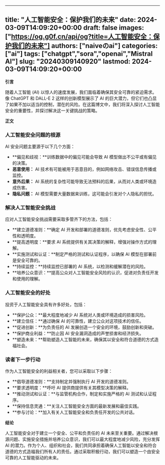 
---
title: "人工智能安全：保护我们的未来"
date: 2024-03-09T14:09:20+00:00
draft: false
images: ["https://og.g0f.cn/api/og?title=人工智能安全：保护我们的未来"]
authors: ["naiveのai"]
categories: ["ai"]
tags: ["chatgpt","sora","openai","Mistral AI"]
slug: "20240309140920"
lastmod: 2024-03-09T14:09:20+00:00
---
**引言**

随着人工智能 (AI) 以惊人的速度发展，我们面临着确保其安全可靠的紧迫需求。像 ChatGPT 和 DALL-E 2 这样的创新模型展示了 AI 的巨大潜力，但它们也凸显了如果不加以适当的控制，潜在的风险。在这篇博文中，我们将深入探讨人工智能安全的重要性，并探讨解决这一关键挑战的策略。

**正文**

### 人工智能安全问题的根源

AI 安全问题主要源于以下几个方面：

- **偏见和歧视：**训练数据中的偏见可能会导致 AI 模型做出不公平或有偏见的决策。
- **恶意使用：** AI 技术有可能被用于恶意目的，例如网络攻击、错误信息传播或监控。
- **意外后果：** AI 系统的复杂性可能导致无法预料的后果，从而对人类或环境造成伤害。
- **隐私问题：** AI 模型需要大量数据来训练，这可能会引发对个人隐私的担忧。

### 解决人工智能安全挑战

应对人工智能安全挑战需要采取多管齐下的方法，包括：

- **建立道德准则：**确定 AI 开发和部署的道德准则，优先考虑安全性、公平性和透明度。
- **提高透明度：**要求 AI 系统提供有关其决策的解释，增强对操作方式的理解。
- **实施测试和认证：**制定严格的测试和认证程序，以确保 AI 模型在部署前是安全可靠的。
- **持续监控：**持续监控已部署的 AI 系统，以检测和缓解潜在的风险。
- **培养公众意识：**提高公众对人工智能安全风险的认识，促进对负责任开发和使用的理解。

### 人工智能安全的好处

投资于人工智能安全具有许多好处，包括：

- **保护公众：**最大程度地减少 AI 系统对人类或环境造成的损害风险。
- **建立信任：**通过确保 AI 的可靠性，建立公众对这项技术的信任。
- **促进创新：**为负责任的 AI 发展创造一个安全的环境，鼓励创新和突破。
- **保护商业利益：**防止因 AI 安全漏洞造成的声誉损害和经济损失。
- **塑造未来：**帮助塑造人工智能的未来，确保其以安全和符合道德的方式造福社会。

### 读者下一步行动

作为人工智能安全的利益相关者，您可以采取以下步骤：

- **倡导道德准则：**支持制定并强制执行 AI 开发的道德准则。
- **要求透明度：**呼吁 AI 提供商提供有关其模型决策的解释。
- **推动测试和认证：**与监管机构合作，制定和实施严格的 AI 测试和认证程序。
- **保持信息灵通：**关注人工智能安全方面的最新发展和最佳实践。
- **参与讨论：**加入有关人工智能安全和负责任开发的公共对话。

**结论**

人工智能安全对于建立一个安全、公平和负责任的 AI 未来至关重要。通过解决根源问题、实施安全措施并培养公众意识，我们可以最大程度地减少风险，充分发挥 AI 的潜力。作为个人、组织和社会，我们共同承担着确保人工智能以安全和符合道德的方式造福我们所有人的责任。通过采取积极行动，我们可以塑造一个由安全可靠的人工智能驱动的未来。